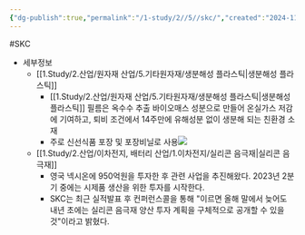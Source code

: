 ```yaml
---
{"dg-publish":true,"permalink":"/1-study/2//5//skc/","created":"2024-11-20T21:02:28.972+09:00","updated":"2025-06-26T15:41:48.755+09:00"}
---
```


#SKC


- 세부정보
	- [[1.Study/2.산업/원자재 산업/5.기타원자재/생분해성 플라스틱\|생분해성 플라스틱]]
		- [[1.Study/2.산업/원자재 산업/5.기타원자재/생분해성 플라스틱\|생분해성 플라스틱]] 필름은 옥수수 추출 바이오매스 성분으로 만들어 온실가스 저감에 기여하고, 퇴비 조건에서 14주만에 유해성분 없이 생분해 되는 친환경 소재
		- 주로 신선식품 포장 및 포장비닐로 사용![](https://i.imgur.com/i6J8x8V.png)
	- [[1.Study/2.산업/이차전지, 배터리 산업/1.이차전지/실리콘 음극재\|실리콘 음극재]]
		- 영국 넥시온에 950억원을 투자한 후 관련 사업을 추진해왔다. 2023년 2분기 중에는 시제품 생산을 위한 투자를 시작한다. 
		- SKC는 최근 실적발표 후 컨퍼런스콜을 통해 "이르면 올해 말에서 늦어도 내년 초에는 실리콘 음극재 양산 투자 계획을 구체적으로 공개할 수 있을 것"이라고 밝혔다.

